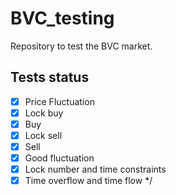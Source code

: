 # BVC_testing  

Repository to test the BVC market.  

## Tests status  

- [x] Price Fluctuation
- [x] Lock buy
- [x] Buy
- [x] Lock sell
- [x] Sell
- [x] Good fluctuation
- [x] Lock number and time constraints
- [x] Time overflow and time flow
*/
